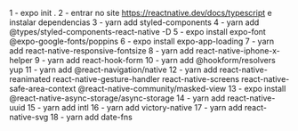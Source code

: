 1 - expo init .
2 - entrar no site https://reactnative.dev/docs/typescript e instalar dependencias
3 - yarn add styled-components
4 - yarn add @types/styled-components-react-native -D
5 - expo install expo-font @expo-google-fonts/poppins
6 - expo install expo-app-loading
7 - yarn add react-native-responsive-fontsize
8 - yarn add react-native-iphone-x-helper
9 - yarn add react-hook-form
10 - yarn add @hookform/resolvers yup
11 - yarn add @react-navigation/native
12 - yarn add react-native-reanimated react-native-gesture-handler react-native-screens react-native-safe-area-context @react-native-community/masked-view
13 - expo install @react-native-async-storage/async-storage
14 - yarn add react-native-uuid
15 - yarn add intl
16 - yarn add victory-native
17 - yarn add react-native-svg
18 - yarn add date-fns